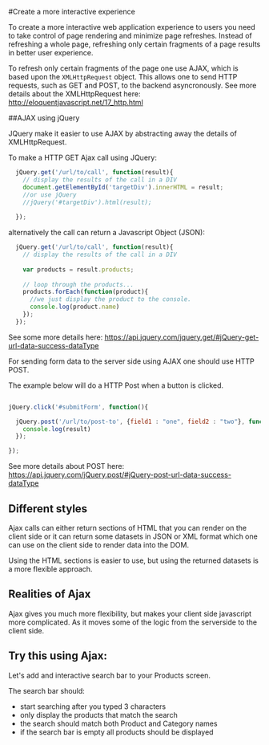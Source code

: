 #Create a more interactive experience

To create a more interactive web application experience to users you need to take control of page rendering and minimize page refreshes. Instead of refreshing a whole page, refreshing only certain fragments of a page results in better user experience. 

To refresh only certain fragments of the page one use AJAX, which is based upon the ```XMLHttpRequest``` object. This allows one to send HTTP requests, such as GET and POST, to the backend asyncronously. See more details about the XMLHttpRequest here: http://eloquentjavascript.net/17_http.html

##AJAX using jQuery

JQuery make it easier to use AJAX by abstracting away the details of XMLHttpRequest.

To make a HTTP GET Ajax call using JQuery:

```javascript
  jQuery.get('/url/to/call', function(result){
    // display the results of the call in a DIV
    document.getElementById('targetDiv').innerHTML = result;
    //or use jQuery
    //jQuery('#targetDiv').html(result);
    
  });
```

alternatively the call can return a Javascript Object (JSON):

```javascript
  jQuery.get('/url/to/call', function(result){
    // display the results of the call in a DIV
    
    var products = result.products;
    
    // loop through the products...
    products.forEach(function(product){
      //we just display the product to the console.
      console.log(product.name)  
    });
  });
```

See some more details here: https://api.jquery.com/jquery.get/#jQuery-get-url-data-success-dataType

For sending form data to the server side using AJAX one should use HTTP POST.

The example below will do a HTTP Post when a button is clicked.

```javascript

jQuery.click('#submitForm', function(){

  jQuery.post('/url/to/post-to', {field1 : "one", field2 : "two"}, function(result){
    console.log(result)
  });

});
```

See more details about POST here:  https://api.jquery.com/jQuery.post/#jQuery-post-url-data-success-dataType

## Different styles

Ajax calls can either return sections of HTML that you can render on the client side or it can return some datasets in JSON or XML format which one can use on the client side to render data into the DOM.

Using the HTML sections is easier to use, but using the returned datasets is a more flexible approach.

## Realities of Ajax

Ajax gives you much more flexibility, but makes your client side javascript more complicated. As it moves some of the logic from the serverside to the client side.

## Try this using Ajax:

Let's add and interactive search bar to your Products screen.

The search bar should:
  * start searching after you typed 3 characters
  * only display the products that match the search
  * the search should match both Product and Category names
  * if the search bar is empty all products should be displayed
  

